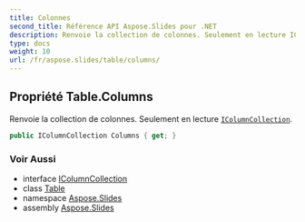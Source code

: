 ```yaml
---
title: Colonnes
second_title: Référence API Aspose.Slides pour .NET
description: Renvoie la collection de colonnes. Seulement en lecture IColumnCollection aspose.slides/icolumncollection.
type: docs
weight: 10
url: /fr/aspose.slides/table/columns/
---
```


## Propriété Table.Columns

Renvoie la collection de colonnes. Seulement en lecture [`IColumnCollection`](../../icolumncollection).

```csharp
public IColumnCollection Columns { get; }
```

### Voir Aussi

* interface [IColumnCollection](../../icolumncollection)
* class [Table](../../table)
* namespace [Aspose.Slides](../../table)
* assembly [Aspose.Slides](../../../)

<!-- DO NOT EDIT: généré par xmldocmd pour Aspose.Slides.dll -->
